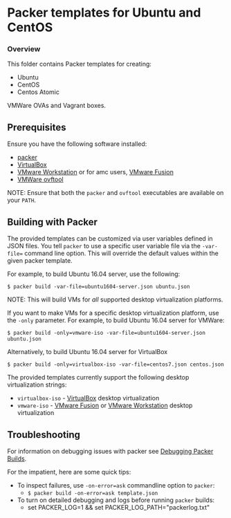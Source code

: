 # Packer templates for Ubuntu and CentOS

### Overview

This folder contains Packer templates for creating:
- Ubuntu
- CentOS
- Centos Atomic

VMWare OVAs and Vagrant boxes.

## Prerequisites
Ensure you have the following software installed:
- [packer](https://www.packer.io/)
- [VirtualBox](https://www.virtualbox.org/wiki/Downloads)
- [VMware Workstation](https://www.vmware.com/products/workstation) or for amc users, [VMware Fusion](https://www.vmware.com/products/fusion)
- [VMWare ovftool](https://www.vmware.com/support/developer/ovf/)

NOTE: Ensure that both the `packer` and `ovftool` executables are available on your `PATH`.

## Building with Packer
The provided templates can be customized via user variables defined in JSON files.
You tell `packer` to use a specific user variable file via the `-var-file=` command line
option. This will override the default values within the given packer template.

For example, to build Ubuntu 16.04 server, use the following:

    $ packer build -var-file=ubuntu1604-server.json ubuntu.json

NOTE: This will build VMs for _all_ supported desktop virtualization platforms.

If you want to make VMs for a specific desktop virtualization platform, use the `-only`
parameter.  For example, to build Ubuntu 16.04 server for VMWare:

    $ packer build -only=vmware-iso -var-file=ubuntu1604-server.json ubuntu.json

Alternatively, to build Ubuntu 16.04 server for VirtualBox

    $ packer build -only=virtualbox-iso -var-file=centos7.json centos.json

The provided templates currently support the following desktop virtualization strings:

- `virtualbox-iso` - [VirtualBox](https://www.virtualbox.org/wiki/Downloads) desktop virtualization
- `vmware-iso` - [VMware Fusion](https://www.vmware.com/products/fusion) or [VMware Workstation](https://www.vmware.com/products/workstation) desktop virtualization

## Troubleshooting
For information on debugging issues with packer see [Debugging Packer Builds](https://www.packer.io/docs/other/debugging.html).

For the impatient, here are some quick tips:
- To inspect failures, use `-on-error=ask` commandline option to `packer`:
  - `$ packer build -on-error=ask template.json`
- To turn on detailed debugging and logs before running `packer` builds:
  - set PACKER_LOG=1 && set PACKER_LOG_PATH="packerlog.txt"
